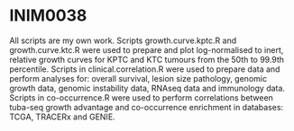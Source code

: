 # INIM0038
All scripts are my own work.
Scripts growth.curve.kptc.R and growth.curve.ktc.R were used to prepare and plot log-normalised to inert, relative growth curves for KPTC and KTC tumours from the 50th to 99.9th percentile.
Scripts in clinical.correlation.R were used to prepare data and perform analyses for: overall survival, lesion size pathology, genomic growth data, genomic instability data, RNAseq data and immunology data.
Scripts in co-occurrence.R were used to perform correlations between tuba-seq growth advantage and co-occurrence enrichment in databases: TCGA, TRACERx and GENIE.
